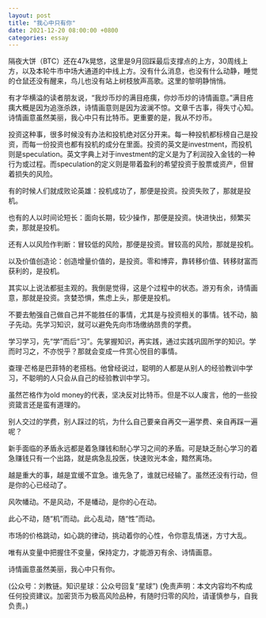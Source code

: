 ```yaml
---
layout: post
title: "我心中只有你"
date: 2021-12-20 08:00:00 +0800
categories: essay
---
```


隔夜大饼（BTC）还在47k晃悠，这里是9月回踩最后支撑点的上方，30周线上方，以及本轮牛市中场大通道的中线上方。没有什么消息，也没有什么动静，睡觉的仓鼠还没有醒来，鸟儿也没有站上树枝放声高歌。这里的黎明静悄悄。 

有才华横溢的读者朋友说，“我炒币炒的满目疮痍，你炒币炒的诗情画意。”满目疮痍大概是因为追涨杀跌，诗情画意则是因为波澜不惊。文章千古事，得失寸心知。诗情画意虽然美丽，我心中只有比特币。更重要的是，我从不炒币。

投资这种事，很多时候没有办法和投机绝对区分开来。每一种投机都标榜自己是投资，而每一份投资也都有投机的成分在里面。投资的英文是investment，而投机则是speculation。英文字典上对于investment的定义是为了利润投入金钱的一种行为或过程。而speculation的定义则是带着盈利的希望投资于股票或资产，但冒着损失的风险。

有的时候人们就成败论英雄：投机成功了，那便是投资。投资失败了，那就是投机。

也有的人以时间论短长：面向长期，较少操作，那便是投资。快进快出，频繁买卖，那就是投机。

还有人以风险作判断：冒较低的风险，那便是投资。冒较高的风险，那就是投机。

以及价值创造论：创造增量价值的，是投资。零和博弈，靠转移价值、转移财富而获利的，是投机。

其实以上说法都挺主观的。我倒是觉得，这是个过程中的状态。游刃有余，诗情画意，那就是投资。贪婪恐惧，焦虑上头，那便是投机。

不要去勉强自己做自己并不能胜任的事情，尤其是与投资相关的事情。钱不动，脑子先动。先学习知识，就可以避免先向市场缴纳昂贵的学费。

学习学习，先“学”而后“习”。先掌握知识，再实践，通过实践巩固所学的知识。学而时习之，不亦悦乎？那就会变成一件赏心悦目的事情。

查理·芒格是巴菲特的老搭档。他曾经说过，聪明的人都是从别人的经验教训中学习，不聪明的人只会从自己的经验教训中学习。

虽然芒格作为old money的代表，坚决反对比特币。但是不以人废言，他的一些投资箴言还是蛮有道理的。

别人交过的学费，别人踩过的坑，为什么自己要亲自再交一遍学费、亲自再踩一遍呢？

新手面临的矛盾永远都是着急赚钱和耐心学习之间的矛盾。可是缺乏耐心学习的着急赚钱只有一个出路，就是病急乱投医，快速败光本金，黯然离场。

越是重大的事，越是宜缓不宜急。谁先急了，谁就已经输了。虽然还没有行动，但是你的心已经动了。

风吹幡动。不是风动，不是幡动，是你的心在动。

此心不动，随“机”而动。此心乱动，随“性”而动。

市场的价格跳动，如心跳的律动，挑动着你的心性，令你意乱情迷，方寸大乱。

唯有从变量中把握住不变量，保持定力，才能游刃有余、诗情画意。

诗情画意虽然美丽，我心中只有你。

(公众号：刘教链。知识星球：公众号回复“星球”)
(免责声明：本文内容均不构成任何投资建议。加密货币为极高风险品种，有随时归零的风险，请谨慎参与，自我负责。)
